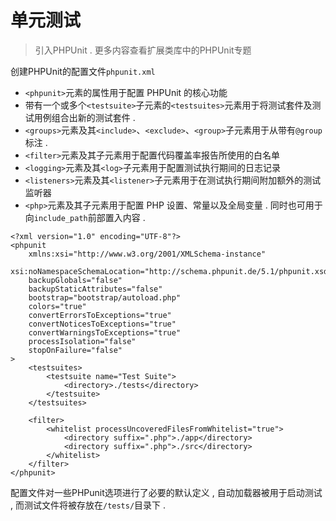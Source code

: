 # 单元测试

> 引入PHPUnit . 更多内容查看扩展类库中的PHPUnit专题

创建PHPUnit的配置文件`phpunit.xml`

* `<phpunit>`元素的属性用于配置 PHPUnit 的核心功能
* 带有一个或多个`<testsuite>`子元素的`<testsuites>`元素用于将测试套件及测试用例组合出新的测试套件 . 
* `<groups>`元素及其`<include>`、`<exclude>`、`<group>`子元素用于从带有`@group`标注 . 
* `<filter>`元素及其子元素用于配置代码覆盖率报告所使用的白名单
* `<logging>`元素及其`<log>`子元素用于配置测试执行期间的日志记录
* `<listeners>`元素及其`<listener>`子元素用于在测试执行期间附加额外的测试监听器
* `<php>`元素及其子元素用于配置 PHP 设置、常量以及全局变量 . 同时也可用于向`include_path`前部置入内容 . 

```
<?xml version="1.0" encoding="UTF-8"?>
<phpunit
    xmlns:xsi="http://www.w3.org/2001/XMLSchema-instance"
    xsi:noNamespaceSchemaLocation="http://schema.phpunit.de/5.1/phpunit.xsd"
    backupGlobals="false"
    backupStaticAttributes="false"
    bootstrap="bootstrap/autoload.php"
    colors="true"
    convertErrorsToExceptions="true"
    convertNoticesToExceptions="true"
    convertWarningsToExceptions="true"
    processIsolation="false"
    stopOnFailure="false"
>
    <testsuites>
        <testsuite name="Test Suite">
            <directory>./tests</directory>
        </testsuite>
    </testsuites>

    <filter>
        <whitelist processUncoveredFilesFromWhitelist="true">
            <directory suffix=".php">./app</directory>
            <directory suffix=".php">./src</directory>
        </whitelist>
    </filter>
</phpunit>
```

配置文件对一些PHPunit选项进行了必要的默认定义 , 自动加载器被用于启动测试 , 而测试文件将被存放在`/tests/`目录下 . 



